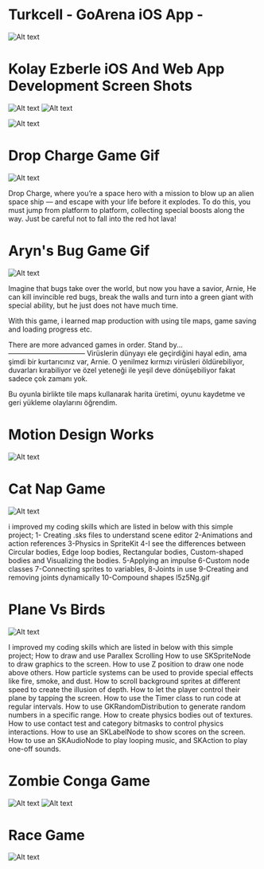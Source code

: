 # Turkcell - GoArena iOS App -
![Alt text](https://github.com/erdemozgur/portfolio/blob/master/turkcellGoArenaApp.png?=250x250)

# Kolay Ezberle iOS And Web App Development Screen Shots
![Alt text](https://github.com/erdemozgur/portfolio/blob/master/KolayEzberle-iOSApp.png?raw=true)
![Alt text](https://github.com/erdemozgur/portfolio/blob/master/kelimekurucu.gif?raw=true)

![Alt text](https://github.com/erdemozgur/portfolio/blob/master/adminpanel.png?raw=true)



# Drop Charge Game Gif
![Alt text](https://github.com/erdemozgur/portfolio/blob/master/dropCharge.gif?raw=true)

Drop Charge, where you’re a space hero with a mission to blow up an alien space ship — and escape with your life before it explodes. To do this, you must jump from platform to platform, collecting special boosts along the way. Just be careful not to fall into the red hot lava!


# Aryn's Bug Game Gif
![Alt text](https://github.com/erdemozgur/portfolio/blob/master/gif.gif?raw=true)

Imagine that bugs take over the world, but now you have a savior, Arnie, He can kill invincible red bugs, break the walls and turn into a green giant with special ability, but he just does not have much time.

With this game, i learned map production with using tile maps, game saving and loading progress etc.

There are more advanced games in order. Stand by... ———————————
Virüslerin dünyayı ele geçirdiğini hayal edin, ama şimdi bir kurtarıcınız var, Arnie. O yenilmez kırmızı virüsleri öldürebiliyor, duvarları kırabiliyor ve özel yeteneği ile yeşil deve dönüşebiliyor fakat sadece çok zamanı yok.

Bu oyunla birlikte tile maps kullanarak harita üretimi, oyunu kaydetme ve geri yükleme olaylarını öğrendim.


# Motion Design Works
![Alt text](https://j.gifs.com/jqxqWl.gif)

# Cat Nap Game

![Alt text](https://j.gifs.com/PZPZqW.gif)


i improved my coding skills which are listed in below with this simple project;
1- Creating .sks files to understand scene editor
2-Animations and action references 
3-Physics in SpriteKit
4-I see the differences between Circular bodies,  Edge loop bodies, Rectangular bodies, Custom-shaped bodies and Visualizing the bodies. 
5-Applying an impulse 
6-Custom node classes 
7-Connecting sprites to variables,
8-Joints in use 
9-Creating and removing joints dynamically 
10-Compound shapes 
l5z5Ng.gif




# Plane Vs Birds
![Alt text](https://j.gifs.com/mQ5gZn.gif)

I improved my coding skills which are listed in below  with this simple project;
How to draw and use Parallex Scrolling
How to use SKSpriteNode to draw graphics to the screen.
How to use Z position to draw one node above others.
How particle systems can be used to provide special effects like fire, smoke, and dust.
How to scroll background sprites at different speed to create the illusion of depth.
How to let the player control their plane by tapping the screen.
How to use the Timer class to run code at regular intervals.
How to use GKRandomDistribution to generate random numbers in a specific range.
How to create physics bodies out of textures.
How to use contact test and category bitmasks to control physics interactions.
How to use an SKLabelNode to show scores on the screen.
How to use an SKAudioNode to play looping music, and SKAction to play one-off sounds.



# Zombie Conga Game
![Alt text](http://imedre.com/wp-content/uploads/2018/07/Screen-Shot-2018-07-28-at-16.55.46.png)
![Alt text](http://imedre.com/wp-content/uploads/2018/07/Screen-Shot-2018-07-28-at-16.57.47.png)

# Race Game
![Alt text](http://imedre.com/wp-content/uploads/2018/07/Screen-Shot-2018-07-28-at-17.02.23.png)





